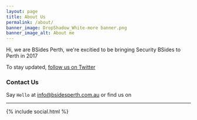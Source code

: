 ```yaml
---
layout: page
title: About Us
permalink: /about/
banner_image: DropShadow_White-more banner.png
banner_image_alt: About me
---
```


Hi, we are BSides Perth, we're excitied to be bringing Security BSides to Perth in 2017

To stay updated, [follow us on Twitter](https://twitter.com/bsidesper)

### Contact Us

Say `Hello` at info@bsidesperth.com.au or find
us on

---

{% include social.html %}


